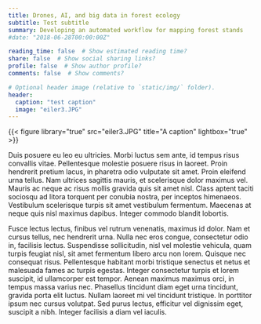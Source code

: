 ```yaml
---
title: Drones, AI, and big data in forest ecology
subtitle: Test subtitle
summary: Developing an automated workflow for mapping forest stands
#date: "2018-06-28T00:00:00Z"

reading_time: false  # Show estimated reading time?
share: false  # Show social sharing links?
profile: false  # Show author profile?
comments: false  # Show comments?

# Optional header image (relative to `static/img/` folder).
header:
  caption: "test caption"
  image: "eiler3.JPG"
---
```


{{< figure library="true" src="eiler3.JPG" title="A caption" lightbox="true" >}}

Duis posuere eu leo eu ultricies. Morbi luctus sem ante, id tempus risus convallis vitae. Pellentesque molestie posuere risus in laoreet. Proin hendrerit pretium lacus, in pharetra odio vulputate sit amet. Proin eleifend urna tellus. Nam ultrices sagittis mauris, et scelerisque dolor maximus vel. Mauris ac neque ac risus mollis gravida quis sit amet nisl. Class aptent taciti sociosqu ad litora torquent per conubia nostra, per inceptos himenaeos. Vestibulum scelerisque turpis sit amet vestibulum fermentum. Maecenas at neque quis nisl maximus dapibus. Integer commodo blandit lobortis.

Fusce lectus lectus, finibus vel rutrum venenatis, maximus id dolor. Nam et cursus tellus, nec hendrerit urna. Nulla nec eros congue, consectetur odio in, facilisis lectus. Suspendisse sollicitudin, nisl vel molestie vehicula, quam turpis feugiat nisl, sit amet fermentum libero arcu non lorem. Quisque nec consequat risus. Pellentesque habitant morbi tristique senectus et netus et malesuada fames ac turpis egestas. Integer consectetur turpis et lorem suscipit, id ullamcorper est tempor. Aenean maximus maximus orci, in tempus massa varius nec. Phasellus tincidunt diam eget urna tincidunt, gravida porta elit luctus. Nullam laoreet mi vel tincidunt tristique. In porttitor ipsum nec cursus volutpat. Sed purus lectus, efficitur vel dignissim eget, suscipit a nibh. Integer facilisis a diam vel iaculis.
